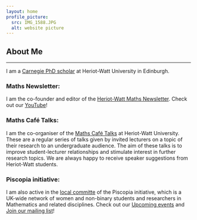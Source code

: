 ```yaml
---
layout: home
profile_picture:
  src: IMG_1588.JPG
  alt: website picture
---
```



## About Me

---

I am a [Carnegie PhD scholar](https://www.carnegie-trust.org/alumni/page/2/) at Heriot-Watt University in Edinburgh. 


### Maths Newsletter: 
I am the co-founder and editor of the [Heriot-Watt Maths Newsletter](https://mathsgym.hw.ac.uk/maths-cafe/maths-cafe-newsletters/). Check out our [YouTube](https://www.youtube.com/channel/UCWGzrezCGIKW_cfchwxIMEQ)!


### Maths Café Talks: 
I am the co-organiser of the [Maths Café Talks](https://mathsgym.hw.ac.uk/past-maths-cafe-talks/) at Heriot-Watt University. These are a regular series of talks given by invited lecturers on a topic of their research to an undergraduate audience. The aim of these talks is to improve student-lecturer relationships and stimulate interest in further research topics. 
We are always happy to receive speaker suggestions from Heriot-Watt students. 


### Piscopia initiative: 
I am also active in the [local committe](https://piscopia.co.uk/heriot-watt-university-committee/) of the Piscopia initiative, which is a UK-wide network of women and non-binary students and researchers in Mathematics and related disciplines. Check out our [Upcoming events](https://piscopia.co.uk/) and [Join our mailing list](https://docs.google.com/forms/d/e/1FAIpQLSc-FZJdwpj408GP1rohoC9z6-fNNv--WCP52_vC6gWIte5-bw/viewform)!





